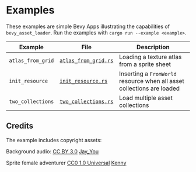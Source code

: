 # Examples

These examples are simple Bevy Apps illustrating the capabilities of `bevy_asset_loader`. Run the examples with `cargo run --example <example>`.

Example | File | Description
--- | --- | ---
`atlas_from_grid` | [`atlas_from_grid.rs`](atlas_from_grid.rs) | Loading a texture atlas from a sprite sheet
`init_resource` | [`init_resource.rs`](init_resource.rs) | Inserting a `FromWorld` resource when all asset collections are loaded
`two_collections` | [`two_collections.rs`](two_collections.rs) | Load multiple asset collections

## Credits
The example includes copyright assets:

Background audio: [CC BY 3.0](https://creativecommons.org/licenses/by/3.0/) [Jay_You](https://freesound.org/people/Jay_You/sounds/460432/)

Sprite female adventurer [CC0 1.0 Universal](https://creativecommons.org/publicdomain/zero/1.0/) [Kenny](https://kenney.nl/assets/toon-characters-1)
